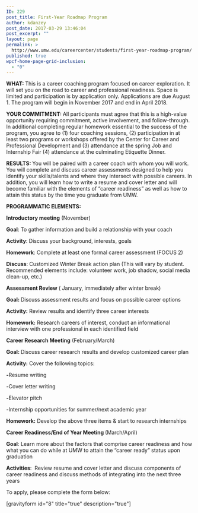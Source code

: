 ```yaml
---
ID: 229
post_title: First-Year Roadmap Program
author: kdanzey
post_date: 2017-03-29 13:46:04
post_excerpt: ""
layout: page
permalink: >
  http://www.umw.edu/careercenter/students/first-year-roadmap-program/
published: true
wpcf-home-page-grid-inclusion:
  - "0"
---
```

<strong>WHAT: </strong>This is a career coaching program focused on career exploration. It will set you on the road to career and professional readiness. Space is limited and participation is by application only. Applications are due August 1. The program will begin in November 2017 and end in April 2018.

<strong>YOUR COMMITMENT: </strong>All participants must agree that this is a high-value opportunity requiring commitment, active involvement, and follow-through. In additional completing regular homework essential to the success of the program, you agree to (1) four coaching sessions, (2) participation in at least two programs or workshops offered by the Center for Career and Professional Development and (3) attendance at the spring Job and Internship Fair (4) attendance at the culminating Etiquette Dinner.

<strong>RESULTS: </strong>You will be paired with a career coach with whom you will work. You will complete and discuss career assessments designed to help you identify your skills/talents and where they intersect with possible careers. In addition, you will learn how to write a resume and cover letter and will become familiar with the elements of “career readiness” as well as how to attain this status by the time you graduate from UMW.

<strong>PROGRAMMATIC ELEMENTS:</strong>

<strong>Introductory meeting</strong> (November)

<strong>Goal</strong>: To gather information and build a relationship with your coach

<strong>Activity</strong>: Discuss your background, interests, goals

<strong>Homework</strong>: Complete at least one formal career assessment (FOCUS 2)

<strong>Discuss</strong>: Customized Winter Break action plan (This will vary by student. Recommended elements include: volunteer work, job shadow, social media clean-up, etc.)

<strong>Assessment Review</strong> ( January, immediately after winter break)

<strong>Goal: </strong>Discuss assessment results and focus on possible career options

<strong>Activity:</strong> Review results and identify three career interests

<strong>Homework:</strong> Research careers of interest, conduct an informational interview with one professional in each identified field

<strong>Career Research Meeting</strong> (February/March)

<strong>Goal: </strong>Discuss career research results and develop customized career plan

<strong>Activity:</strong> Cover the following topics:

<strong>-</strong>Resume writing

<strong>-</strong>Cover letter writing

<strong>-</strong>Elevator pitch

<strong>-</strong>Internship opportunities for summer/next academic year

<strong>Homework:</strong> Develop the above three items &amp; start to research internships

<strong>Career Readiness/End of Year Meeting </strong>(March/April)

<strong>Goal</strong>: Learn more about the factors that comprise career readiness and how what you can do while at UMW to attain the “career ready” status upon graduation

<strong>Activities</strong>:  Review resume and cover letter and discuss components of career readiness and discuss methods of integrating into the next three years

To apply, please complete the form below:

[gravityform id="8" title="true" description="true"]

&nbsp;